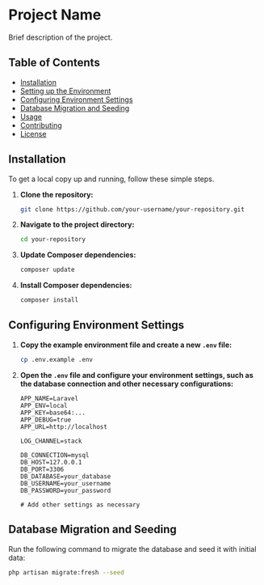 # Project Name

Brief description of the project.

## Table of Contents
- [Installation](#installation)
- [Setting up the Environment](#setting-up-the-environment)
- [Configuring Environment Settings](#configuring-environment-settings)
- [Database Migration and Seeding](#database-migration-and-seeding)
- [Usage](#usage)
- [Contributing](#contributing)
- [License](#license)

## Installation

To get a local copy up and running, follow these simple steps.

1. **Clone the repository:**
    ```bash
    git clone https://github.com/your-username/your-repository.git
    ```

2. **Navigate to the project directory:**
    ```bash
    cd your-repository
    ```

3. **Update Composer dependencies:**
    ```bash
    composer update
    ```

4. **Install Composer dependencies:**
    ```bash
    composer install
    ```



## Configuring Environment Settings

1. **Copy the example environment file and create a new `.env` file:**
    ```bash
    cp .env.example .env
    ```

2. **Open the `.env` file and configure your environment settings, such as the database connection and other necessary configurations:**

    ```env
    APP_NAME=Laravel
    APP_ENV=local
    APP_KEY=base64:...
    APP_DEBUG=true
    APP_URL=http://localhost

    LOG_CHANNEL=stack

    DB_CONNECTION=mysql
    DB_HOST=127.0.0.1
    DB_PORT=3306
    DB_DATABASE=your_database
    DB_USERNAME=your_username
    DB_PASSWORD=your_password

    # Add other settings as necessary
    ```

## Database Migration and Seeding

Run the following command to migrate the database and seed it with initial data:

```bash
php artisan migrate:fresh --seed
